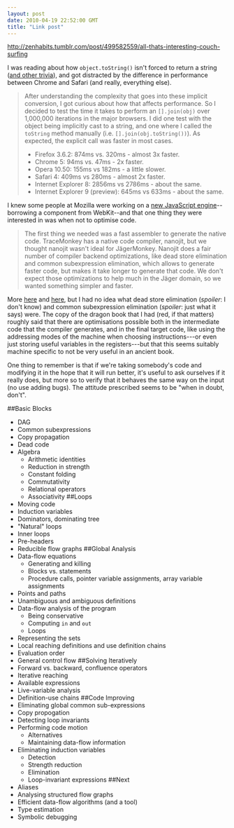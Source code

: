 ```yaml
---
layout: post
date: 2010-04-19 22:52:00 GMT
title: "Link post"
---
```

<http://zenhabits.tumblr.com/post/499582559/all-thats-interesting-couch-surfing>

I was reading about how `object.toString()` isn't forced to return a string ([and other trivia](http://www.adequatelygood.com/2010/3/Object-to-Primitive-Conversions-in-JavaScript)), and got distracted by the difference in performance between Chrome and Safari (and really, everything else).

>After understanding the complexity that goes into these implicit conversion, I got curious about how that affects performance. So I decided to test the time it takes to perform an `[].join(obj)` over 1,000,000 iterations in the major browsers. I did one test with the object being implicitly cast to a string, and one where I called the `toString` method manually (i.e. `[].join(obj.toString())`). As expected, the explicit call was faster in most cases.
>
> * Firefox 3.6.2: 874ms vs. 320ms - almost 3x faster.
> * Chrome 5: 94ms vs. 47ms - 2x faster.
> * Opera 10.50: 155ms vs 182ms - a little slower.
> * Safari 4: 409ms vs 280ms - almost 2x faster.
> * Internet Explorer 8: 2856ms vs 2786ms - about the same.
> * Internet Explorer 9 (preview): 645ms vs 633ms - about the same.

I knew some people at Mozilla were working on a [new JavaScript engine](http://blog.mozilla.com/dmandelin/2010/02/26/starting-jagermonkey/)--borrowing a component from WebKit--and that one thing they were interested in was when not to optimise code.

> The first thing we needed was a fast assembler to generate the native code. TraceMonkey has a native code compiler, nanojit, but we thought nanojit wasn't ideal for JägerMonkey. Nanojit does a fair number of compiler backend optimizations, like dead store elimination and common subexpression elimination, which allows to generate faster code, but makes it take longer to generate that code. We don't expect those optimizations to help much in the Jäger domain, so we wanted something simpler and faster.

More [here](http://hacks.mozilla.org/2010/03/improving-javascript-performance-with-jagermonkey/) and [here](http://hacks.mozilla.org/2010/03/a-quick-note-on-javascript-engine-components/), but I had no idea what dead store elimination (_spoiler_: I don't know) and common subexpression elimination (_spoiler_: just what it says) were.  The copy of the dragon book that I had (red, if that matters) roughly said
that there are optimisations possible both in the intermediate code that the compiler generates, and in the final target code, like using the addressing modes of the machine when choosing instructions---or even just storing useful variables in the registers---but that this seems suitably machine specific to not be very useful in an ancient book.

One thing to remember is that if we're taking somebody's code and modifying it in the hope that it will run better, it's useful to ask ourselves if it really does, but more so to verify that it behaves the same way on the input (no use adding bugs).  The attitude prescribed seems to be "when in doubt, don't".


##Basic Blocks
* DAG
* Common subexpressions
* Copy propagation
* Dead code
* Algebra
  * Arithmetic identities
  * Reduction in strength
  * Constant folding
  * Commutativity
  * Relational operators
  * Associativity
##Loops
* Moving code
* Induction variables
* Dominators, dominating tree
* "Natural" loops
* Inner loops
* Pre-headers
* Reducible flow graphs
##Global Analysis
* Data-flow equations
  * Generating and killing
  * Blocks vs. statements
  * Procedure calls, pointer variable assignments, array variable assignments
* Points and paths
* Unambiguous and ambiguous definitions
* Data-flow analysis of the program
  * Being conservative
  * Computing `in` and `out`
  * Loops
* Representing the sets
* Local reaching definitions and use definition chains
* Evaluation order
* General control flow
##Solving Iteratively
* Forward vs. backward, confluence operators
* Iterative reaching
* Available expressions
* Live-variable analysis
* Definition-use chains
##Code Improving
* Eliminating global common sub-expressions
* Copy propogation
* Detecting loop invariants
* Performing code motion
  * Alternatives
  * Maintaining data-flow information
* Eliminating induction variables
  * Detection
  * Strength reduction
  * Elimination
  * Loop-invariant expressions
##Next
* Aliases
* Analysing structured flow graphs
* Efficient data-flow algorithms (and a tool)
* Type estimation
* Symbolic debugging
